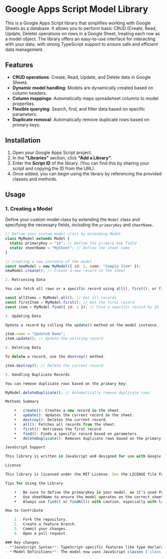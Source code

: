 # Google Apps Script Model Library

This is a Google Apps Script library that simplifies working with Google Sheets as a database. It allows you to perform basic CRUD (Create, Read, Update, Delete) operations on rows in a Google Sheet, treating each row as a model object. The library offers an easy-to-use interface for interacting with your data, with strong TypeScript support to ensure safe and efficient data management.

## Features

- **CRUD operations**: Create, Read, Update, and Delete data in Google Sheets.
- **Dynamic model handling**: Models are dynamically created based on column headers.
- **Column mappings**: Automatically maps spreadsheet columns to model properties.
- **Flexible querying**: Search, find, and filter data based on specific parameters.
- **Duplicate removal**: Automatically remove duplicate rows based on primary keys.

## Installation

1. Open your Google Apps Script project.
2. In the **"Libraries"** section, click **"Add a Library"**.
3. Enter the **Script ID** of the library. (You can find this by sharing your script and copying the ID from the URL).
4. Once added, you can begin using the library by referencing the provided classes and methods.

## Usage

### 1. **Creating a Model**

Define your custom model class by extending the `Model` class and specifying the necessary fields, including the `primaryKey` and `sheetName`.

```javascript
// Define your custom model class by extending Model
class MyModel extends Model {
  static primaryKey = "id"; // Define the primary key field
  static sheetName = "MySheet"; // Define the sheet name
}

// Creating a new instance of the model
const newModel = new MyModel({ id: 1, name: "Sample Item" });
newModel.create(); // Create a new record in the sheet

2. Retrieving Data

You can fetch all rows or a specific record using all(), first(), or find():

const allItems = MyModel.all(); // Get all records
const firstItem = MyModel.first(); // Get the first record
const item = MyModel.find({ id: 1 }); // Find a specific record by ID

3. Updating Data

Update a record by calling the update() method on the model instance.

item.name = "Updated Name";
item.update(); // Update the existing record

4. Deleting Data

To delete a record, use the destroy() method.

item.destroy(); // Delete the current record

5. Handling Duplicate Records

You can remove duplicate rows based on the primary key:

MyModel.deleteDuplicate(); // Automatically remove duplicate rows

Methods Summary

	•	create(): Creates a new record in the sheet.
	•	update(): Updates the current record in the sheet.
	•	destroy(): Deletes the current record.
	•	all(): Fetches all records from the sheet.
	•	first(): Retrieves the first record.
	•	find(): Finds a specific record based on parameters.
	•	deleteDuplicate(): Removes duplicate rows based on the primary key.

JavaScript Support

This library is written in JavaScript and designed for use with Google Apps Script. It provides an easy-to-use API for interacting with Google Sheets and handling data like a database.

License

This library is licensed under the MIT License. See the LICENSE file for more details.

Tips for Using the Library

	•	Be sure to define the primaryKey in your model, as it’s used for updating and deleting records.
	•	Use sheetName to ensure the model operates on the correct sheet within your spreadsheet.
	•	Always use find() or findAll() with caution, especially with large datasets, as fetching all records can be slow.

How to Contribute

	1.	Fork the repository.
	2.	Create a feature branch.
	3.	Commit your changes.
	4.	Open a pull request.

### Key changes:
- **JavaScript Syntax**: TypeScript-specific features like type declarations have been removed, and the code is now written in standard JavaScript, as would be used in Google Apps Script.
- **Model Definitions**: The model now uses JavaScript classes (`class MyModel extends Model`) without TypeScript's type annotations.